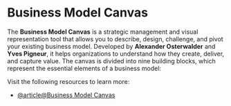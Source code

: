 # Business Model Canvas

The **Business Model Canvas** is a strategic management and visual representation tool that allows you to describe, design, challenge, and pivot your existing business model. Developed by **Alexander Osterwalder** and **Yves Pigneur**, it helps organizations to understand how they create, deliver, and capture value. The canvas is divided into nine building blocks, which represent the essential elements of a business model:

Visit the following resources to learn more:

- [@article@Business Model Canvas](https://www.interaction-design.org/literature/topics/business-model-canvas)
